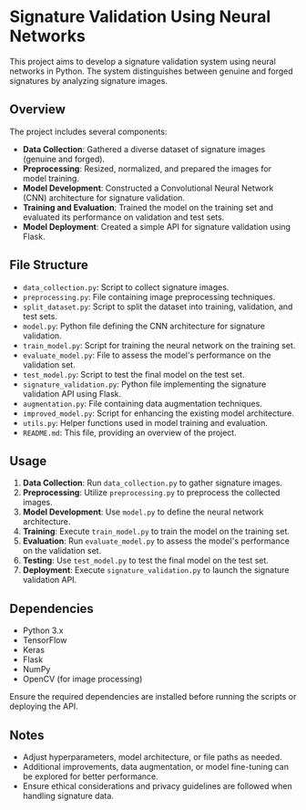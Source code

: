 # Signature Validation Using Neural Networks

This project aims to develop a signature validation system using neural networks in Python. The system distinguishes between genuine and forged signatures by analyzing signature images.

## Overview

The project includes several components:

- **Data Collection**: Gathered a diverse dataset of signature images (genuine and forged).
- **Preprocessing**: Resized, normalized, and prepared the images for model training.
- **Model Development**: Constructed a Convolutional Neural Network (CNN) architecture for signature validation.
- **Training and Evaluation**: Trained the model on the training set and evaluated its performance on validation and test sets.
- **Model Deployment**: Created a simple API for signature validation using Flask.

## File Structure

- `data_collection.py`: Script to collect signature images.
- `preprocessing.py`: File containing image preprocessing techniques.
- `split_dataset.py`: Script to split the dataset into training, validation, and test sets.
- `model.py`: Python file defining the CNN architecture for signature validation.
- `train_model.py`: Script for training the neural network on the training set.
- `evaluate_model.py`: File to assess the model's performance on the validation set.
- `test_model.py`: Script to test the final model on the test set.
- `signature_validation.py`: Python file implementing the signature validation API using Flask.
- `augmentation.py`: File containing data augmentation techniques.
- `improved_model.py`: Script for enhancing the existing model architecture.
- `utils.py`: Helper functions used in model training and evaluation.
- `README.md`: This file, providing an overview of the project.

## Usage

1. **Data Collection**: Run `data_collection.py` to gather signature images.
2. **Preprocessing**: Utilize `preprocessing.py` to preprocess the collected images.
3. **Model Development**: Use `model.py` to define the neural network architecture.
4. **Training**: Execute `train_model.py` to train the model on the training set.
5. **Evaluation**: Run `evaluate_model.py` to assess the model's performance on the validation set.
6. **Testing**: Use `test_model.py` to test the final model on the test set.
7. **Deployment**: Execute `signature_validation.py` to launch the signature validation API.

## Dependencies

- Python 3.x
- TensorFlow
- Keras
- Flask
- NumPy
- OpenCV (for image processing)

Ensure the required dependencies are installed before running the scripts or deploying the API.

## Notes

- Adjust hyperparameters, model architecture, or file paths as needed.
- Additional improvements, data augmentation, or model fine-tuning can be explored for better performance.
- Ensure ethical considerations and privacy guidelines are followed when handling signature data.
